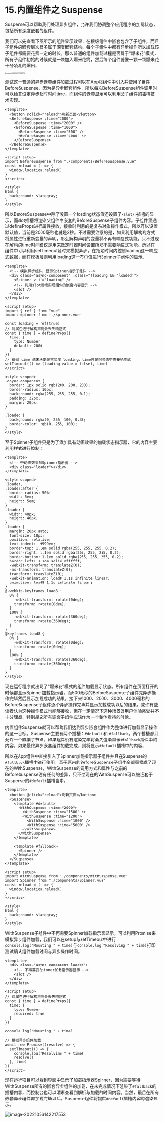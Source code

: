 # 15.内置组件之 Suspense

Suspense可以帮助我们处理异步组件，允许我们协调整个应用程序的加载状态，包括所有深度嵌套的组件。

我们可以先查看下图所示的组件显示效果：在根级组件中嵌套包含了子组件，而且子组件的嵌套层次很多属于深度嵌套结构。每个子组件中都有异步操作所以加载该子组件都需要花费一定的时长。那么普通的组件加载过程是否属于“爆米花”模式，所有子组件初始的时候就是一块加入爆米花筒，然后每个组件就像一颗一颗爆米花十分凌乱的爆出。

<img src="http://qn.chinavanes.com/qiniu_picGo/image-20221026121109072.png" alt="image-20221026121109072" style="zoom: 33%;" />

测试这一普通的异步嵌套组件加载过程可以在App根组件中引入并使用子组件BeforeSuspense，因为是异步嵌套组件，所以每次BeforeSuspense组件调用时可以给其设定异步延时时间time，而组件的嵌套显示可以利用父子组件的插槽技术实现。

```vue
<template>
  <button @click="reload">刷新页面</button>
  <BeforeSuspense :time="3000">
    <BeforeSuspense :time="2000" />
    <BeforeSuspense :time="1000">
      <BeforeSuspense :time="500" />
      <BeforeSuspense :time="4000" />
    </BeforeSuspense>
  </BeforeSuspense>
</template>

<script setup>
import BeforeSuspense from "./components/BeforeSuspense.vue"
const reload = () => {
  window.location.reload()
}
</script>

<style>
html {
  background: slategray;
}
</style>
```

所以BeforeSuspense中除了设置一个loading状态值还设置了`<slot/>`插槽的显示，而slot插槽将渲染父组件中嵌套的BeforeSuspense子组件内容。子组件里通过defineProps进行属性接收，接收时利用的是复杂对象操作模式，所以可以设置默认值，当前是2000毫秒也就是2秒。不过需要注意的是，如果利用解构的方式将属性进行重新变量的声明，那么解构声明的变量将不再有响应式功能，只不过现在解构的time时间仅仅是用来做定时器时间设置所以不需要响应式功能。所以在组件中可以利用setTimeout延时来模拟异步，在指定时间内控制loading这一响应式数据，而在模板层则利用loading这一布尔值进行Spinner子组件的显示。

```vue
<template>
  <!-- 模拟异步组件，显示Spinner指示子组件 -->
  <div class="async-component" :class="!loading && 'loaded'">
    <Spinner v-if="loading" />
    <!-- 利用slot插槽实现组件的嵌套内容显示 -->
    <slot />
  </div>
</template>

<script setup>
import { ref } from "vue"
import Spinner from "./Spinner.vue"

const loading = ref(true)
// 对属性进行解构声明会丢失响应式
const { time } = defineProps({
  time: {
    type: Number,
    default: 2000
  }
})
// 根据 time 值来决定是否显示 loading，time只是时间值不需要响应式
setTimeout(() => (loading.value = false), time)
</script>

<style scoped>
.async-component {
  border: 1px solid rgb(200, 200, 200);
  border-radius: 10px;
  background: rgba(255, 255, 255, 0.1);
  padding: 32px;
  margin: 20px;
}

.loaded {
  background: rgba(0, 255, 100, 0.3);
  border-color: rgb(0, 255, 100);
}
</style>

```

至于Spinner子组件只是为了添加具有动画效果的加载状态指示器，它的内容主要利用样式进行控制：

```vue
<template>
  <!-- 带动画效果的Spinner指示器 -->
  <div class="loader"></div>
</template>

<style scoped>
.loader,
.loader:after {
  border-radius: 50%;
  width: 5em;
  height: 5em;
}
.loader {
  width: 40px;
  height: 40px;
}
.loader {
  margin: 20px auto;
  font-size: 10px;
  position: relative;
  text-indent: -9999em;
  border-top: 1.1em solid rgba(255, 255, 255, 0.2);
  border-right: 1.1em solid rgba(255, 255, 255, 0.2);
  border-bottom: 1.1em solid rgba(255, 255, 255, 0.2);
  border-left: 1.1em solid #ffffff;
  -webkit-transform: translateZ(0);
  -ms-transform: translateZ(0);
  transform: translateZ(0);
  -webkit-animation: load8 1.1s infinite linear;
  animation: load8 1.1s infinite linear;
}
@-webkit-keyframes load8 {
  0% {
    -webkit-transform: rotate(0deg);
    transform: rotate(0deg);
  }
  100% {
    -webkit-transform: rotate(360deg);
    transform: rotate(360deg);
  }
}
@keyframes load8 {
  0% {
    -webkit-transform: rotate(0deg);
    transform: rotate(0deg);
  }
  100% {
    -webkit-transform: rotate(360deg);
    transform: rotate(360deg);
  }
}
</style>

```

现在运行程序就出现了“爆米花”模式的组件加载显示状态。所有组件在页面打开的时候都显示Spinner加载指示器，而500毫秒的BeforeSuspense子组件先异步操作完毕然后显示加载成功的结果，接下来1000、2000、3000、4000毫秒的BeforeSuspense子组件逐个异步操作完毕并显示加载成功以后的结果。或许有些读者认为这种操作模式也能够接收，但在一定情况下这种场景对用户体验感受并不十分理想，特别是这所有嵌套子组件应该作为一个整体看待的时候。

内置组件Suspense就可以帮助我们达到异步嵌套组件作为整体进行加载显示操作的这一目标。Suspense主要有两个插槽：`#default` 和 `#fallback`。两个插槽都只允许一个直接子节点。如果组件没有渲染完毕将会先渲染显示`#fallback`插件中的内容，如果最终异步嵌套组件加载完成，则将显示`#default`插槽中的内容。

所以在App组件中直接引入了Spinner加载指示器子组件并且在Suspense的`#fallback`插槽中进行使用，至于原来的BeforeSuspense子组件全部替换成了现在的WithSuspense，WithSuspense的调用方式和属性与之前的BeforeSuspense没有任何的差异，只不过现在的WithSuspense可以被嵌套于Suspense的`#default`插槽当中。

```vue
<template>
  <button @click="reload">刷新页面</button>
  <Suspense>
    <template #default>
      <WithSuspense :time="2000">
        <WithSuspense :time="1500" />
        <WithSuspense :time="1200">
          <WithSuspense :time="1000" />
          <WithSuspense :time="5000" />
        </WithSuspense>
      </WithSuspense>
    </template>

    <template #fallback>
      <Spinner />
    </template>
  </Suspense>
</template>

<script setup>
import WithSuspense from "./components/WithSuspense.vue"
import Spinner from "./components/Spinner.vue"
const reload = () => {
  window.location.reload()
}
</script>

<style>
html {
  background: slategray;
}
</style>

```

WithSuspense子组件中不再需要Spinner加载指示器显示，可以利用Promise来模拟异步组件加载，我们可以在setup与setTimeout中进行`console.log("Mounting " + time)`与`console.log("Resolving " + time)`打印测试确认组件加载时间与异步操作时间。

```vue
<template>
  <div class="async-component loaded">
    <!-- 不再需要Spinner加载指示器显示 -->
    <slot />
  </div>
</template>

<script setup>
// 对属性进行解构声明会丢失响应式
const { time } = defineProps({
  time: {
    type: Number,
    required: true
  }
})

console.log("Mounting " + time)

// 模拟异步组件加载
await new Promise((resolve) => {
  setTimeout(() => {
    console.log("Resolving " + time)
    resolve()
  }, time)
})
</script>
```

现在运行项目可以看到界面中显示了加载指示器Spinner，因为需要等待WithSuspense所有的嵌套异步组件的加载，在未完成情况下渲染了`#fallback`的插槽内容，而控制台也可以清晰查看到解析与加载的时间内容。当然，最后在所有嵌套异步组件都加载完毕以后，Suspense组件将提供`#default`插槽内容的渲染显示。

![image-20221026142217553](http://qn.chinavanes.com/qiniu_picGo/image-20221026142217553.png)
